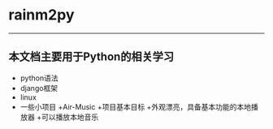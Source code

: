 # rainm2py
-------------------------------------
本文档主要用于Python的相关学习
-------------------------------------
+ python语法
+ django框架
+ linux
+ 一些小项目
  +Air-Music
    +项目基本目标
      +外观漂亮，具备基本功能的本地播放器
      +可以播放本地音乐
